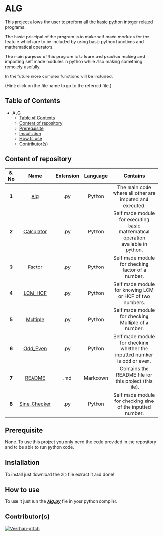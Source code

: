 # ALG

This project allows the user to preform all the basic python integer related programs.

The basic principal of the program is to make self made modules for the feature which are to be included by using basic python functions and mathematical operators.

The main purpose of this program is to learn and practice making and importing self made modules in python while also making something remotely usefully.

In the future more complex functions will be included.

(Hint: click on the file name to go to the referred file.)

## Table of Contents

- [ALG](#alg)
  - [Table of Contents](#table-of-contents)
  - [Content of repository](#content-of-repository)
  - [Prerequisite](#prerequisite)
  - [Installation](#installation)
  - [How to use](#how-to-use)
  - [Contributor(s)](#contributors)

## Content of repository

|S. No|Name|Extension|Language|Contains|
|:---:|:--:|:-------:|:------:|:------:|
|**1**|[Alg](./ALG.py)|.py|Python|The main code where all other are imputed and executed.|
|**2**|[Calculator](./Calculator.py)|.py|Python|Self made module for executing basic mathematical operation available in python.|
|**3**|[Factor](./Factor.py)|.py|Python|Self made module for checking factor of a number.|
|**4**|[LCM_HCF](./LCM_HCF.py)|.py|Python|Self made module for knowing LCM or HCF of two numbers.|
|**5**|[Multiple](./Multiple.py)|.py|Python|Self made module for checking Multiple of a number.|
|**6**|[Odd_Even](./Odd_Even.py)|.py|Python|Self made module for checking whether the inputted number is odd or even.|
|**7**|[README](./README.py)|.md|Markdown|Contains the README file for this project ([this](./README.py) file).|
|**8**|[Sine_Checker](./Sine_Checker.py)|.py|Python|Self made module for checking sine of the inputted number.|

## Prerequisite

None. To use this project you only need the code provided in the repository and to be able to run python code.

## Installation

To install just download the zip file extract it and done!

## How to use

To use it just run the [***Alg.py***](./ALG.py) file in your python compiler.

## Contributor(s)

[//]: # "[Credits to contributors-img](https://contrib.rocks)"
[![Veerhan-glitch](https://contrib.rocks/image?repo=Veerhan-glitch/Alg "Veerhan-glitch")](https://github.com/Veerhan-glitch/Alg/graphs/contributors)
